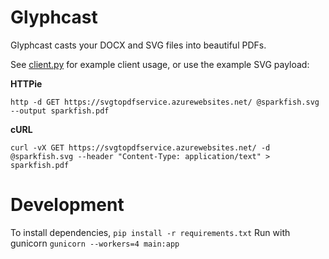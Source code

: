 # Glyphcast

Glyphcast casts your DOCX and SVG files into beautiful PDFs.

See [client.py](https://github.com/team-sparkfish/svg-to-pdf-service/blob/master/client.py) for example client usage, or use the example SVG payload:

**HTTPie**

``` shell
http -d GET https://svgtopdfservice.azurewebsites.net/ @sparkfish.svg --output sparkfish.pdf
```


**cURL**

``` shell
curl -vX GET https://svgtopdfservice.azurewebsites.net/ -d @sparkfish.svg --header "Content-Type: application/text" > sparkfish.pdf
```

# Development

To install dependencies, `pip install -r requirements.txt`
Run with gunicorn `gunicorn --workers=4 main:app` 
